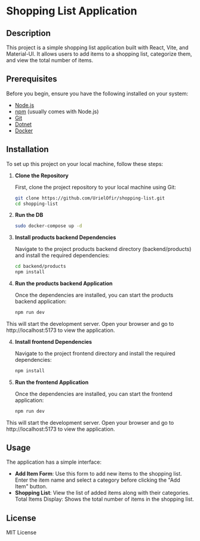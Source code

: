 # Shopping List Application

## Description

This project is a simple shopping list application built with React, Vite, and Material-UI. It allows users to add items to a shopping list, categorize them, and view the total number of items.

## Prerequisites

Before you begin, ensure you have the following installed on your system:

- [Node.js](https://nodejs.org/en/)
- [npm](https://www.npmjs.com/) (usually comes with Node.js)
- [Git](https://git-scm.com/)
- [Dotnet](https://dotnet.microsoft.com/en-us/download)
- [Docker](https://docs.docker.com/engine/install/)

## Installation

To set up this project on your local machine, follow these steps:

1. **Clone the Repository**

   First, clone the project repository to your local machine using Git:

   ```bash
   git clone https://github.com/UrielOfir/shopping-list.git
   cd shopping-list
   ```

2. **Run the DB**
   ```bash
   sudo docker-compose up -d
   ```

2. **Install products backend Dependencies**

   Navigate to the project products backend directory (backend/products) and install the required dependencies:
   
   ```bash
   cd backend/products
   npm install
   ```

3. **Run the products backend Application**

   Once the dependencies are installed, you can start the products backend application:
   
   ```bash
   npm run dev
   ```

This will start the development server. Open your browser and go to http://localhost:5173 to view the application.

4. **Install frontend Dependencies**

   Navigate to the project frontend directory and install the required dependencies:
   
   ```bash
   npm install
   ```

5. **Run the frontend Application**

   Once the dependencies are installed, you can start the frontend application:
   
   ```bash
   npm run dev
   ```

This will start the development server. Open your browser and go to http://localhost:5173 to view the application.

## Usage
The application has a simple interface:

- **Add Item Form**: Use this form to add new items to the shopping list. Enter the item name and select a category before clicking the "Add Item" button.
- **Shopping List**: View the list of added items along with their categories.
Total Items Display: Shows the total number of items in the shopping list.

## License
MIT License
